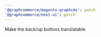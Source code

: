 ```yaml
---
'@graphcommerce/magento-graphcms': patch
'@graphcommerce/next-ui': patch
---
```


Make the back/up buttons translatable
